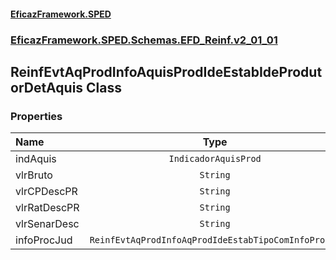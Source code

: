 #### [EficazFramework.SPED](EficazFrameworkSPED.md 'EficazFramework SPED')
### [EficazFramework.SPED.Schemas.EFD_Reinf.v2_01_01](EficazFramework.SPED.Schemas.EFD_Reinf.v2_01_01.md 'EficazFramework.SPED.Schemas.EFD_Reinf.v2_01_01')

## ReinfEvtAqProdInfoAquisProdIdeEstabIdeProdutorDetAquis Class
### Properties

| Name | Type | |
| :--- | :---: | :--- |
| indAquis | `IndicadorAquisProd` |  |
| vlrBruto | `String` |  |
| vlrCPDescPR | `String` |  |
| vlrRatDescPR | `String` |  |
| vlrSenarDesc | `String` |  |
| infoProcJud | `ReinfEvtAqProdInfoAqProdIdeEstabTipoComInfoProc[]` |  |
